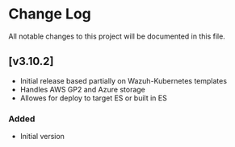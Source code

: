 # Change Log

All notable changes to this project will be documented in this file.

## [v3.10.2]

- Initial release based partially on Wazuh-Kubernetes templates
- Handles AWS GP2 and Azure storage
- Allowes for deploy to target ES or built in ES

### Added

- Initial version
